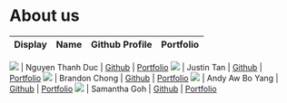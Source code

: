 # About us

Display | Name | Github Profile | Portfolio 
--------|:----:|:--------------:|:---------:

![](https://via.placeholder.com/100.png?text=Photo) | Nguyen Thanh Duc | [Github](https://github.com/thanhduc2000) | [Portfolio](team/thanhduc2000.md)
![](https://via.placeholder.com/100.png?text=Photo) | Justin Tan | [Github](https://github.com/JustinnT) | [Portfolio](team/justinnt.md)
![](https://via.placeholder.com/100.png?text=Photo) | Brandon Chong | [Github](https://github.com/brandoncjh) | [Portfolio](https://linkedin.com/in/brandoncjh)
![](https://via.placeholder.com/100.png?text=Photo) | Andy Aw Bo Yang | [Github](https://github.com/andy-aw-why) | [Portfolio](team/andy-aw-why.md)
![](https://via.placeholder.com/100.png?text=Photo) | Samantha Goh | [Github](https://github.com/yukilite) | [Portfolio](team/yukilite.md)

    
